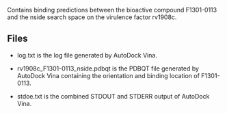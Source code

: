 Contains binding predictions between the bioactive compound F1301-0113 and the nside search space on the virulence factor rv1908c.

## Files

- log.txt is the log file generated by AutoDock Vina.

- rv1908c_F1301-0113_nside.pdbqt is the PDBQT file generated by AutoDock Vina containing the orientation and binding location of F1301-0113.

- stdoe.txt is the combined STDOUT and STDERR output of AutoDock Vina.

